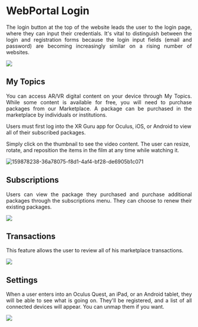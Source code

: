 # WebPortal Login

<p align="justify"> The login button at the top of the website leads the user to the login page, where they can input their credentials. It's vital to distinguish between the login and registration forms because the login input fields (email and password) are becoming increasingly similar on a rising number of websites.</p>
 <img src="https://user-images.githubusercontent.com/105265661/167817197-98e76f1a-6ac1-423c-9e0a-7a626ef97087.png">
 

## My Topics
<p align="justify">
You can access AR/VR digital content on your device through My Topics. While some content is available for free, you will need to purchase packages from our Marketplace. A package can be purchased in the marketplace by individuals or institutions.

Users must first log into the XR Guru app for Oculus, iOS, or Android to view all of their subscribed packages.

Simply click on the thumbnail to see the video content. The user can resize, rotate, and reposition the items in the film at any time while watching it.
</p>

![159878238-36a78075-f8d1-4af4-bf28-de6905b1c071](https://user-images.githubusercontent.com/105265661/167817319-191aa3ab-e3d4-4ce8-b141-c870f874e98b.png)

 
## Subscriptions
<p align="justify">
Users can view the package they purchased and purchase additional packages through the subscriptions menu. They can choose to renew their existing packages.
</p>
   <img src="https://user-images.githubusercontent.com/105265661/167818461-319ace66-6fd1-44f4-b21d-7c6774db8827.png">
 
 

## Transactions

This feature allows the user to review all of his marketplace transactions.
 
  <img src="https://user-images.githubusercontent.com/105265661/167820204-2b24eed5-7fdc-4216-a9f6-7fb32386f041.png">
 



## Settings
<p align="justify">
When a user enters into an Oculus Quest, an iPad, or an Android tablet, they will be able to see what is going on. They'll be registered, and a list of all connected devices will appear. You can unmap them if you want.
</p>
 <img src="https://user-images.githubusercontent.com/105265661/167820025-616b410a-2872-4856-aa12-b7cae403caba.png">


 

